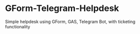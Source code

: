 # GForm-Telegram-Helpdesk
Simple helpdesk using GForm, GAS, Telegram Bot, with ticketing functionality
